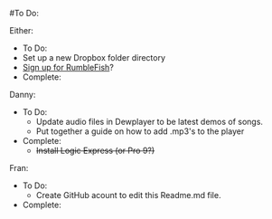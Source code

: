 #To Do:

Either: 
* To Do:
 * Set up a new Dropbox folder directory
 * [Sign up for RumbleFish](http://rumblefish.com/)?
* Complete:

Danny:
* To Do:
  * Update audio files in Dewplayer to be latest demos of songs. 
  * Put together a guide on how to add .mp3's to the player
* Complete:
  * <strike>Install Logic Express (or Pro 9?)</strike>

Fran:
* To Do:
  * Create GitHub acount to edit this Readme.md file.
* Complete:
